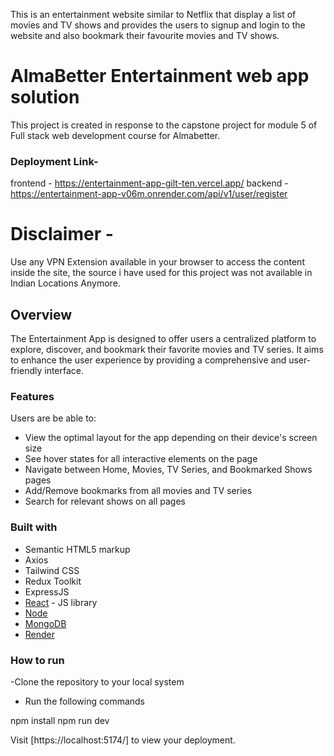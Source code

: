 This is an entertainment website similar to Netflix that display a list of movies and TV shows and provides the users to signup and login to the website and also bookmark their favourite movies and TV shows.

# AlmaBetter Entertainment web app solution

This project is created in response to the capstone project for module 5 of Full stack web development course for Almabetter.

### Deployment Link-
 frontend - https://entertainment-app-gilt-ten.vercel.app/
 backend - https://entertainment-app-v06m.onrender.com/api/v1/user/register


# Disclaimer - 
 Use any VPN Extension available in your browser to access the content inside the site, the source i have used for this project was not available in Indian Locations Anymore.


## Overview
 The Entertainment App is designed to offer users a centralized platform to explore, discover, and bookmark their favorite movies and TV series.
 It aims to enhance the user experience by providing a comprehensive and user-friendly interface.




### Features

Users are be able to:
- View the optimal layout for the app depending on their device's screen size
- See hover states for all interactive elements on the page
- Navigate between Home, Movies, TV Series, and Bookmarked Shows pages
- Add/Remove bookmarks from all movies and TV series
- Search for relevant shows on all pages


### Built with

- Semantic HTML5 markup
- Axios
- Tailwind CSS
- Redux Toolkit
- ExpressJS 
- [React](https://reactjs.org/) - JS library
- [Node](https://nodejs.org/)
- [MongoDB](https://www.mongodb.com/)
- [Render](https://www.render.com)

### How to run

-Clone the repository to your local system

- Run the following commands

npm install
npm run dev

Visit [https://localhost:5174/] to view your deployment.
